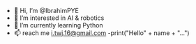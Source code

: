 - 👋 Hi, I’m @IbrahimPYE
- 👀 I’m interested in AI & robotics
- 🌱 I’m currently learning Python
- 📫 reach me i.twj.16@gmail.com
-print("Hello" + name + "...")
